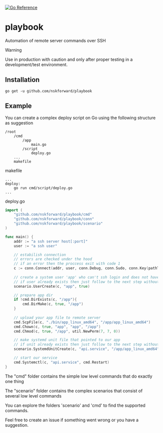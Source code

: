 [![Go Reference](https://pkg.go.dev/badge/github.com/nskforward/playbook?status.svg)](https://pkg.go.dev/github.com/nskforward/playbook?tab=doc)

# playbook

Automation of remote server commands over SSH

> [!WARNING]
> Use in production with caution and only after proper testing in a development/test environment.

## Installation
```
go get -u github.com/nskforward/playbook
```

## Example

You can create a complex deploy script on Go using the following structure as suggestion

```
/root
    /cmd
        /app
            main.go
        /script
            deploy.go
    ...
    makefile
```

makefile

```
...
deploy:
    go run cmd/script/deploy.go
...
```

deploy.go

```go
import (
	"github.com/nskforward/playbook/cmd"
	"github.com/nskforward/playbook/conn"
	"github.com/nskforward/playbook/scenario"
)

func main() {
    addr := "a ssh server host[:port]"
    user := "a ssh user"

    // estabilish connection
    // errors are checked under the hood
    // if an error then the proccess exit with code 1
	c := conn.Connect(addr, user, conn.Debug, conn.Sudo, conn.Key(pathToLocalPrivateKey))
	
    // create a system user 'app' who can't ssh login and does not have a HOME dir
    // if user already exists then just follow to the next step without error
	scenario.UserCreate(c, "app", true)

    // prepare app dir
    if !cmd.DirExists(c, "/app"){
        cmd.DirMake(c, true, "/app")
    }
	
    // upload your app file to remote server
	cmd.ScpFile(c, "./bin/app_linux_amd64", "/app/app_linux_amd64")
	cmd.Chown(c, true, "app", "app", "/app")
	cmd.Chmod(c, true, "/app", util.NewPerm(7, 7, 0))

    // make systemd unit file that pointed to our app
    // if unit already exists then just follow to the next step without error
	scenario.SystemdUnitCreate(c, "api.service", "/app/app_linux_amd64", "", "app", "app")

    // start our service
	cmd.Systemctl(c, "api.service", cmd.Restart)
}
```

The "cmd" folder contains the simple low level commands that do exactly one thing

The "scenario" folder contains the complex scenarios that consist of several low level commands

You can explore the folders 'scenario' and 'cmd' to find the supported commands.

Feel free to create an issue if something went wrong or you have a suggestion.